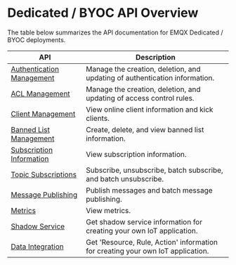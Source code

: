# Dedicated / BYOC API Overview

The table below summarizes the API documentation for EMQX Dedicated / BYOC deployments.


| API                                            | Description                                                  |
| ---------------------------------------------- | ------------------------------------------------------------ |
| [Authentication Management](./auth.md)         | Manage the creation, deletion, and updating of authentication information. |
| [ACL Management](./acl.md)                     | Manage the creation, deletion, and updating of access control rules. |
| [Client Management](./client.md)               | View online client information and kick clients.             |
| [Banned List Management](./banned.md)          | Create, delete, and view banned list information.            |
| [Subscription Information](./subscriptions.md) | View subscription information.                               |
| [Topic Subscriptions](./topic.md)              | Subscribe, unsubscribe, batch subscribe, and batch unsubscribe. |
| [Message Publishing](./pub.md)                 | Publish messages and batch message publishing.               |
| [Metrics](./metrics.md)                        | View metrics.                                                |
| [Shadow Service](./shadow_service.md)          | Get shadow service information for creating your own IoT application. |
| [Data Integration](./rules.md)          | Get 'Resource, Rule, Action' information for creating your own IoT application. |
